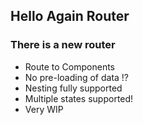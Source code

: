 ## Hello Again Router
### There is a new router

- Route to Components        <!-- .element: class="fragment" -->
- No pre-loading of data !?  <!-- .element: class="fragment" -->
- Nesting fully supported    <!-- .element: class="fragment" -->
- Multiple states supported! <!-- .element: class="fragment" -->
- Very WIP                   <!-- .element: class="fragment" -->